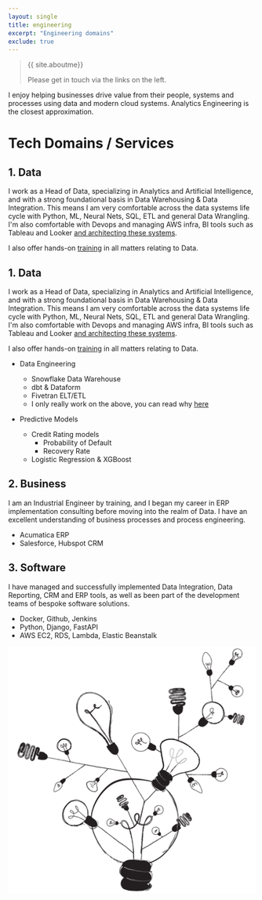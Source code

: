```yaml
---
layout: single
title: engineering  
excerpt: "Engineering domains"
exclude: true
---
```


> {{ site.aboutme}}
>
> Please get in touch via the links on the left.


I enjoy helping businesses drive value from their people, systems and processes using data and modern cloud systems. Analytics Engineering is the closest approximation.


# Tech Domains / Services

## 1. Data

I work as a Head of Data, specializing in Analytics and Artificial Intelligence, and with a strong foundational basis in Data Warehousing & Data Integration. This means I am very comfortable across the data systems life cycle with Python, ML, Neural Nets, SQL, ETL and general Data Wrangling. I'm also comfortable with Devops and managing AWS infra, BI tools such as Tableau and Looker [and architecting these systems](https://groupby1.substack.com/p/data-as-a-utility-tool).

I also offer hands-on [training](/training/) in all matters relating to Data.

## 1. Data

I work as a Head of Data, specializing in Analytics and Artificial Intelligence, and with a strong foundational basis in Data Warehousing & Data Integration. This means I am very comfortable across the data systems life cycle with Python, ML, Neural Nets, SQL, ETL and general Data Wrangling. I'm also comfortable with Devops and managing AWS infra, BI tools such as Tableau and Looker [and architecting these systems](https://groupby1.substack.com/p/data-as-a-utility-tool).

I also offer hands-on [training](/training/) in all matters relating to Data.

* Data Engineering
    * Snowflake Data Warehouse
    * dbt & Dataform
    * Fivetran ELT/ETL
    * I only really work on the above, you can read why [here](https://groupby1.substack.com/p/data-as-a-utility-tool)

* Predictive Models
    * Credit Rating models
        * Probability of Default
        * Recovery Rate
    * Logistic Regression & XGBoost

## 2. Business

I am an Industrial Engineer by training, and I began my career in ERP implementation consulting before moving into the realm of Data. I have an excellent understanding of business processes and process engineering.

* Acumatica ERP
* Salesforce, Hubspot CRM

## 3. Software
I have managed and successfully implemented Data Integration, Data Reporting, CRM and ERP tools, as well as been part of the development teams of bespoke software solutions.

* Docker, Github, Jenkins
* Python, Django, FastAPI
* AWS EC2, RDS, Lambda, Elastic Beanstalk

<img name="absurd.design" src="/assets/images/ad_idea.png" alt=""/>